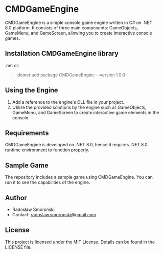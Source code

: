 # CMDGameEngine

CMDGameEngine is a simple console game engine written in C# on .NET 8.0 platform. It consists of three main components: GameObjects, GameMenu, and GameScreen, allowing you to create interactive console games.

## Installation CMDGameEngine library

.net cli
> dotnet add package CMDGameEngine --version 1.0.0

## Using the Engine

1. Add a reference to the engine's DLL file in your project.
2. Utilize the provided solutions by the engine such as GameObjects, GameMenu, and GameScreen to create interactive game elements in the console.

## Requirements

CMDGameEngine is developed on .NET 8.0, hence it requires .NET 8.0 runtime environment to function properly.

## Sample Game

The repository includes a sample game using CMDGameEngine. You can run it to see the capabilities of the engine.

## Author

- Radosław Smoroński
- Contact: radoslaw.smoronski@gmail.com

## License

This project is licensed under the MIT License. Details can be found in the LICENSE file.
